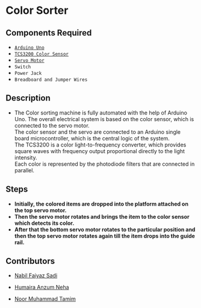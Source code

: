 # Color Sorter

## Components Required
* [`Arduino Uno`](https://techshopbd.com/detail?product_id=3218)
* [`TCS3200 Color Sensor`](https://techshopbd.com/detail?product_id=1508)
* [`Servo Motor`](https://techshopbd.com/detail?product_id=659)
* `Switch`
* `Power Jack`
* `Breadboard and Jumper Wires`

## Description 
* The Color sorting machine is fully automated with the help of Arduino Uno. The overall electrical system is based on the color sensor, which is connected to the servo motor. <br>
The color sensor and the servo are connected to an Arduino single board microcontroller, which is the central logic of the system. <br>
The TCS3200 is a color light-to-frequency converter, which provides square waves with frequency output proportional directly to the light intensity. <br>
Each color is represented by the photodiode filters that are connected in parallel.


## Steps 
* <b>Initially, the colored items are dropped into the platform attached on the top servo motor. </b>
* <b>Then the servo motor rotates and brings the item to the color sensor which detects its color. </b>
* <b>After that the bottom servo motor rotates to the particular position and then the top servo motor rotates again till the item drops into the guide rail.</b>


## Contributors
* [Nabil Faiyaz Sadi](https://github.com/faiyazsadi)

* [Humaira Anzum Neha](https://github.com/humairaneha)

* [Noor Muhammad Tamim](https://github.com/tamim87)

